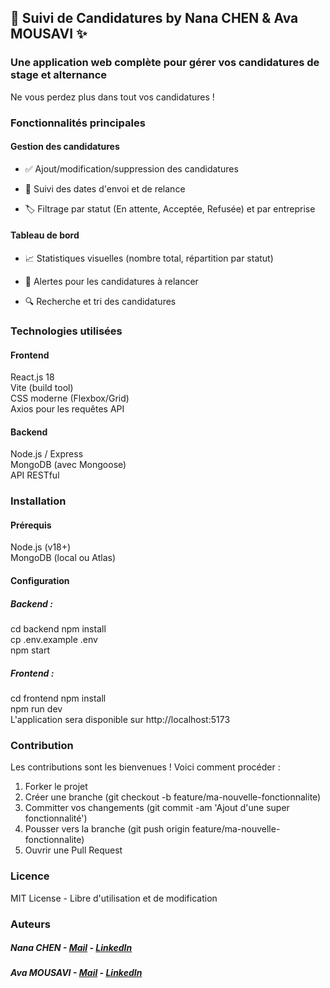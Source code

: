 ## :pencil: Suivi de Candidatures by Nana CHEN & Ava MOUSAVI :sparkles:

### Une application web complète pour gérer vos candidatures de stage et alternance

Ne vous perdez plus dans tout vos candidatures !

### Fonctionnalités principales
#### Gestion des candidatures
- :white_check_mark: Ajout/modification/suppression des candidatures

- :date: Suivi des dates d'envoi et de relance

- :label: Filtrage par statut (En attente, Acceptée, Refusée) et par entreprise

#### Tableau de bord
- :chart_with_upwards_trend: Statistiques visuelles (nombre total, répartition par statut)

- :bell: Alertes pour les candidatures à relancer

- :mag: Recherche et tri des candidatures

### Technologies utilisées
#### Frontend
React.js 18 <br>
Vite (build tool) <br>
CSS moderne (Flexbox/Grid) <br>
Axios pour les requêtes API

#### Backend
Node.js / Express <br>
MongoDB (avec Mongoose) <br>
API RESTful 

### Installation
#### Prérequis
Node.js (v18+) <br>
MongoDB (local ou Atlas)

#### Configuration
##### Backend :
cd backend 
npm install <br>
cp .env.example .env <br>
npm start

##### Frontend :
cd frontend 
npm install <br>
npm run dev <br>
L'application sera disponible sur http://localhost:5173

### Contribution
Les contributions sont les bienvenues ! Voici comment procéder :

1. Forker le projet <br>
2. Créer une branche (git checkout -b feature/ma-nouvelle-fonctionnalite) <br>
3. Committer vos changements (git commit -am 'Ajout d'une super fonctionnalité') <br>
4. Pousser vers la branche (git push origin feature/ma-nouvelle-fonctionnalite) <br>
5. Ouvrir une Pull Request

### Licence
MIT License - Libre d'utilisation et de modification

### Auteurs
##### Nana CHEN - [Mail](cxxnana@gmail.com) - [LinkedIn](https://www.linkedin.com/in/cxxhime/) <br>
##### Ava MOUSAVI - [Mail](avamousavis1381@gmail.com) - [LinkedIn](https://www.linkedin.com/in/seyedeh-ava-mousavi-4501a6334/)
